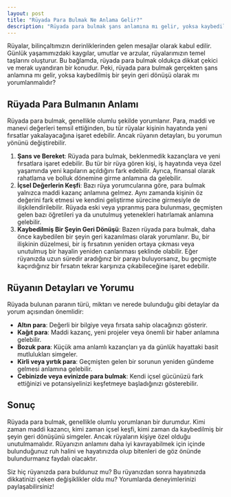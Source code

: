 ```yaml
---
layout: post
title: "Rüyada Para Bulmak Ne Anlama Gelir?"
description: "Rüyada para bulmak şans anlamına mı gelir, yoksa kaybedilmiş bir şeyin geri dönüşü olarak mı yorumlanmalıdır?"
---
```


Rüyalar, bilinçaltımızın derinliklerinden gelen mesajlar olarak kabul edilir. Günlük yaşamımızdaki kaygılar, umutlar ve arzular, rüyalarımızın temel taşlarını oluşturur. Bu bağlamda, rüyada para bulmak oldukça dikkat çekici ve merak uyandıran bir konudur. Peki, rüyada para bulmak gerçekten şans anlamına mı gelir, yoksa kaybedilmiş bir şeyin geri dönüşü olarak mı yorumlanmalıdır?

## Rüyada Para Bulmanın Anlamı

Rüyada para bulmak, genellikle olumlu şekilde yorumlanır. Para, maddi ve manevi değerleri temsil ettiğinden, bu tür rüyalar kişinin hayatında yeni fırsatlar yakalayacağına işaret edebilir. Ancak rüyanın detayları, bu yorumun yönünü değiştirebilir.

1. **Şans ve Bereket**: Rüyada para bulmak, beklenmedik kazançlara ve yeni fırsatlara işaret edebilir. Bu tür bir rüya gören kişi, iş hayatında veya özel yaşamında yeni kapıların açıldığını fark edebilir. Ayrıca, finansal olarak rahatlama ve bolluk dönemine girme anlamına da gelebilir.
2. **İçsel Değerlerin Keşfi**: Bazı rüya yorumcularına göre, para bulmak yalnızca maddi kazanç anlamına gelmez. Aynı zamanda kişinin öz değerini fark etmesi ve kendini geliştirme sürecine girmesiyle de ilişkilendirilebilir. Rüyada eski veya yıpranmış para bulunması, geçmişten gelen bazı öğretileri ya da unutulmuş yetenekleri hatırlamak anlamına gelebilir.
3. **Kaybedilmiş Bir Şeyin Geri Dönüşü**: Bazen rüyada para bulmak, daha önce kaybedilen bir şeyin geri kazanılması olarak yorumlanır. Bu, bir ilişkinin düzelmesi, bir iş fırsatının yeniden ortaya çıkması veya unutulmuş bir hayalin yeniden canlanması şeklinde olabilir. Eğer rüyanızda uzun süredir aradığınız bir parayı buluyorsanız, bu geçmişte kaçırdığınız bir fırsatın tekrar karşınıza çıkabileceğine işaret edebilir.

## Rüyanın Detayları ve Yorumu

Rüyada bulunan paranın türü, miktarı ve nerede bulunduğu gibi detaylar da yorum açısından önemlidir:

- **Altın para**: Değerli bir bilgiye veya fırsata sahip olacağınızı gösterir.
- **Kağıt para**: Maddi kazanç, yeni projeler veya önemli bir haber anlamına gelebilir.
- **Bozuk para**: Küçük ama anlamlı kazançları ya da günlük hayattaki basit mutlulukları simgeler.
- **Kirli veya yırtık para**: Geçmişten gelen bir sorunun yeniden gündeme gelmesi anlamına gelebilir.
- **Cebinizde veya evinizde para bulmak**: Kendi içsel gücünüzü fark ettiğinizi ve potansiyelinizi keşfetmeye başladığınızı gösterebilir.

## Sonuç

Rüyada para bulmak, genellikle olumlu yorumlanan bir durumdur. Kimi zaman maddi kazancı, kimi zaman içsel keşfi, kimi zaman da kaybedilmiş bir şeyin geri dönüşünü simgeler. Ancak rüyaların kişiye özel olduğu unutulmamalıdır. Rüyanızın anlamını daha iyi kavrayabilmek için içinde bulunduğunuz ruh halini ve hayatınızda olup bitenleri de göz önünde bulundurmanız faydalı olacaktır.

Siz hiç rüyanızda para buldunuz mu? Bu rüyanızdan sonra hayatınızda dikkatinizi çeken değişiklikler oldu mu? Yorumlarda deneyimlerinizi paylaşabilirsiniz!